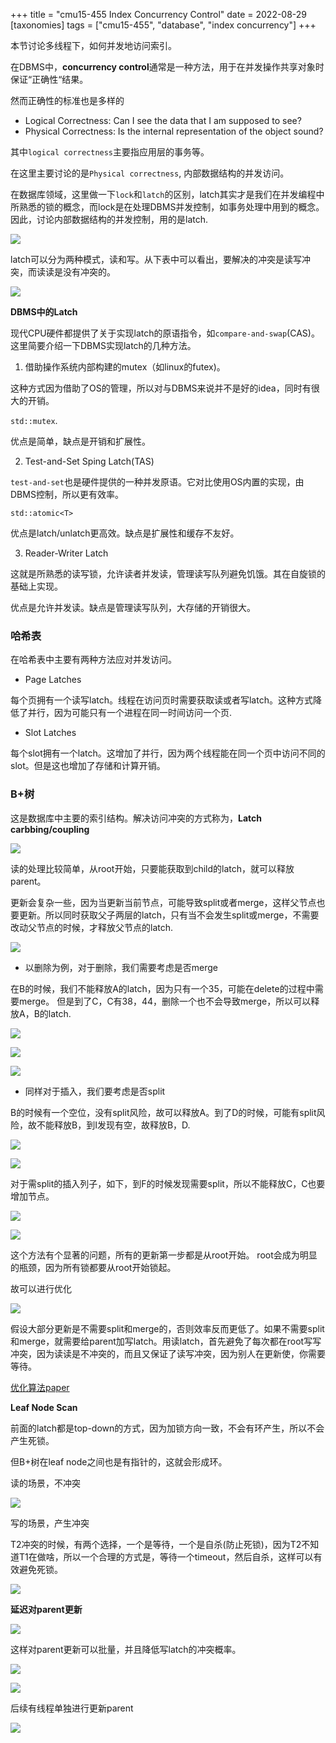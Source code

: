 +++
title = "cmu15-455 Index Concurrency Control"
date = 2022-08-29
[taxonomies]
tags = ["cmu15-455", "database", "index concurrency"]
+++

本节讨论多线程下，如何并发地访问索引。

在DBMS中，**concurrency control**通常是一种方法，用于在并发操作共享对象时保证“正确性“结果。

然而正确性的标准也是多样的

+ Logical Correctness: Can I see the data that I am supposed to see?
+ Physical Correctness: Is the internal representation of the object sound?

其中`logical correctness`主要指应用层的事务等。

在这里主要讨论的是`Physical correctness`, 内部数据结构的并发访问。

在数据库领域，这里做一下`lock`和`latch`的区别，latch其实才是我们在并发编程中所熟悉的锁的概念，而lock是在处理DBMS并发控制，如事务处理中用到的概念。
因此，讨论内部数据结构的并发控制，用的是latch.

![](./2022-08-29_15-50.png)


latch可以分为两种模式，读和写。从下表中可以看出，要解决的冲突是读写冲突，而读读是没有冲突的。

![](./2022-08-29_15-54.png)

**DBMS中的Latch**

现代CPU硬件都提供了关于实现latch的原语指令，如`compare-and-swap`(CAS)。这里简要介绍一下DBMS实现latch的几种方法。

1. 借助操作系统内部构建的mutex（如linux的futex)。

这种方式因为借助了OS的管理，所以对与DBMS来说并不是好的idea，同时有很大的开销。

`std::mutex`.

优点是简单，缺点是开销和扩展性。

2. Test-and-Set Sping Latch(TAS)

`test-and-set`也是硬件提供的一种并发原语。它对比使用OS内置的实现，由DBMS控制，所以更有效率。

`std::atomic<T>`

优点是latch/unlatch更高效。缺点是扩展性和缓存不友好。

3. Reader-Writer Latch

这就是所熟悉的读写锁，允许读者并发读，管理读写队列避免饥饿。其在自旋锁的基础上实现。

优点是允许并发读。缺点是管理读写队列，大存储的开销很大。

### 哈希表

在哈希表中主要有两种方法应对并发访问。

+ Page Latches

每个页拥有一个读写latch。线程在访问页时需要获取读或者写latch。这种方式降低了并行，因为可能只有一个进程在同一时间访问一个页.

+ Slot Latches

每个slot拥有一个latch。这增加了并行，因为两个线程能在同一个页中访问不同的slot。但是这也增加了存储和计算开销。

### B+树

这是数据库中主要的索引结构。解决访问冲突的方式称为，**Latch carbbing/coupling**

![](./2022-08-29_16-32.png)

读的处理比较简单，从root开始，只要能获取到child的latch，就可以释放parent。

更新会复杂一些，因为当更新当前节点，可能导致split或者merge，这样父节点也要更新。所以同时获取父子两层的latch，只有当不会发生split或merge，不需要改动父节点的时候，才释放父节点的latch.

![](./2022-08-29_16-38.png)

+ 以删除为例，对于删除，我们需要考虑是否merge

在B的时候，我们不能释放A的latch，因为只有一个35，可能在delete的过程中需要merge。
但是到了C，C有38，44，删除一个也不会导致merge，所以可以释放A，B的latch.

![](./1.png)

![](./2.png)

![](./3.png)


+ 同样对于插入，我们要考虑是否split

B的时候有一个空位，没有split风险，故可以释放A。到了D的时候，可能有split风险，故不能释放B，到I发现有空，故释放B，D.

![](./2022-08-29_16-54.png)

![](./2022-08-29_16-54_2.png)


对于需split的插入列子，如下，到F的时候发现需要split，所以不能释放C，C也要增加节点。

![](./4.png)

![](./5.png)


这个方法有个显著的问题，所有的更新第一步都是从root开始。
root会成为明显的瓶颈，因为所有锁都要从root开始锁起。

故可以进行优化

![](./2022-08-29_17-06.png)

假设大部分更新是不需要split和merge的，否则效率反而更低了。如果不需要split和merge，就需要给parent加写latch。用读latch，首先避免了每次都在root写写冲突，因为读读是不冲突的，而且又保证了读写冲突，因为别人在更新使，你需要等待。

[优化算法paper](https://link.springer.com/article/10.1007/BF00263762)


**Leaf Node Scan**

前面的latch都是top-down的方式，因为加锁方向一致，不会有环产生，所以不会产生死锁。

但B+树在leaf node之间也是有指针的，这就会形成环。

读的场景，不冲突

![](./6.png)

写的场景，产生冲突

T2冲突的时候，有两个选择，一个是等待，一个是自杀(防止死锁)，因为T2不知道T1在做啥，所以一个合理的方式是，等待一个timeout，然后自杀，这样可以有效避免死锁。

![](./7.png)

**延迟对parent更新**

![](./2022-08-29_17-43.png)

这样对parent更新可以批量，并且降低写latch的冲突概率。

![](./8.png)

![](./9.png)

后续有线程单独进行更新parent

![](./10.png)
